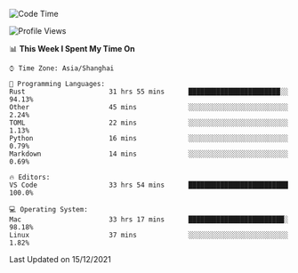 <!--START_SECTION:waka-->
![Code Time](http://img.shields.io/badge/Code%20Time-804%20hrs%2020%20mins-blue)

![Profile Views](http://img.shields.io/badge/Profile%20Views-6-blue)

📊 **This Week I Spent My Time On** 

```text
⌚︎ Time Zone: Asia/Shanghai

💬 Programming Languages: 
Rust                     31 hrs 55 mins      ███████████████████████░░   94.13% 
Other                    45 mins             ░░░░░░░░░░░░░░░░░░░░░░░░░   2.24% 
TOML                     22 mins             ░░░░░░░░░░░░░░░░░░░░░░░░░   1.13% 
Python                   16 mins             ░░░░░░░░░░░░░░░░░░░░░░░░░   0.79% 
Markdown                 14 mins             ░░░░░░░░░░░░░░░░░░░░░░░░░   0.69%

🔥 Editors: 
VS Code                  33 hrs 54 mins      █████████████████████████   100.0%

💻 Operating System: 
Mac                      33 hrs 17 mins      ████████████████████████░   98.18% 
Linux                    37 mins             ░░░░░░░░░░░░░░░░░░░░░░░░░   1.82%

```


 Last Updated on 15/12/2021
<!--END_SECTION:waka-->
